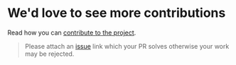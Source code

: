 # We'd love to see more contributions

Read how you can [contribute to the project](https://IdentityServer/master/CONTRIBUTING.md).

> Please attach an [issue](https://IdentityServer/issues) link which your PR solves otherwise your work may be rejected.
